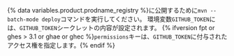 {% data variables.product.prodname_registry %}に公開するために`mvn --batch-mode deploy`コマンドを実行してください。 環境変数`GITHUB_TOKEN`には、`GITHUB_TOKEN`シークレットの内容が設定されます。 {% ifversion fpt or ghes > 3.1 or ghae or ghec %}`permissions`キーは、`GITHUB_TOKEN`に付与されたアクセス権を指定します。{% endif %}
